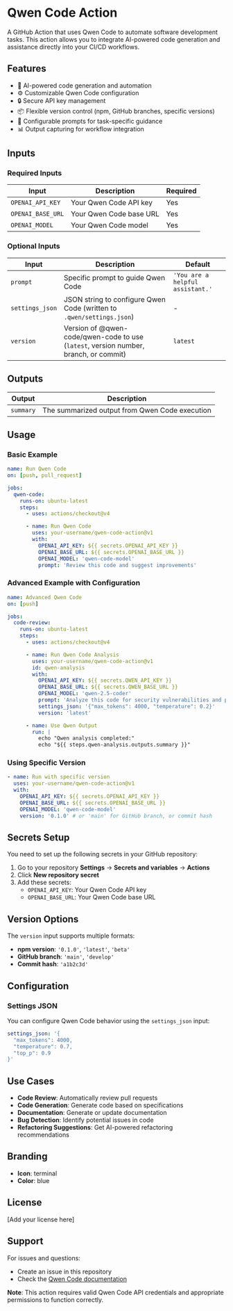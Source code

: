 # Qwen Code Action

A GitHub Action that uses Qwen Code to automate software development tasks. This action allows you to integrate AI-powered code generation and assistance directly into your CI/CD workflows.

## Features

- 🤖 AI-powered code generation and automation
- ⚙️ Customizable Qwen Code configuration
- 🔒 Secure API key management
- 📦 Flexible version control (npm, GitHub branches, specific versions)
- 📝 Configurable prompts for task-specific guidance
- 📊 Output capturing for workflow integration

## Inputs

### Required Inputs

| Input             | Description             | Required |
| ----------------- | ----------------------- | -------- |
| `OPENAI_API_KEY`  | Your Qwen Code API key  | Yes      |
| `OPENAI_BASE_URL` | Your Qwen Code base URL | Yes      |
| `OPENAI_MODEL`    | Your Qwen Code model    | Yes      |

### Optional Inputs

| Input           | Description                                                                          | Default                          |
| --------------- | ------------------------------------------------------------------------------------ | -------------------------------- |
| `prompt`        | Specific prompt to guide Qwen Code                                                   | `'You are a helpful assistant.'` |
| `settings_json` | JSON string to configure Qwen Code (written to `.qwen/settings.json`)                | -                                |
| `version`       | Version of @qwen-code/qwen-code to use (`latest`, version number, branch, or commit) | `latest`                         |

## Outputs

| Output    | Description                                    |
| --------- | ---------------------------------------------- |
| `summary` | The summarized output from Qwen Code execution |

## Usage

### Basic Example

```yaml
name: Run Qwen Code
on: [push, pull_request]

jobs:
  qwen-code:
    runs-on: ubuntu-latest
    steps:
      - uses: actions/checkout@v4

      - name: Run Qwen Code
        uses: your-username/qwen-code-action@v1
        with:
          OPENAI_API_KEY: ${{ secrets.OPENAI_API_KEY }}
          OPENAI_BASE_URL: ${{ secrets.OPENAI_BASE_URL }}
          OPENAI_MODEL: 'qwen-code-model'
          prompt: 'Review this code and suggest improvements'
```

### Advanced Example with Configuration

```yaml
name: Advanced Qwen Code
on: [push]

jobs:
  code-review:
    runs-on: ubuntu-latest
    steps:
      - uses: actions/checkout@v4

      - name: Run Qwen Code Analysis
        uses: your-username/qwen-code-action@v1
        id: qwen-analysis
        with:
          OPENAI_API_KEY: ${{ secrets.QWEN_API_KEY }}
          OPENAI_BASE_URL: ${{ secrets.QWEN_BASE_URL }}
          OPENAI_MODEL: 'qwen-2.5-coder'
          prompt: 'Analyze this code for security vulnerabilities and performance issues'
          settings_json: '{"max_tokens": 4000, "temperature": 0.2}'
          version: 'latest'

      - name: Use Qwen Output
        run: |
          echo "Qwen analysis completed:"
          echo "${{ steps.qwen-analysis.outputs.summary }}"
```

### Using Specific Version

```yaml
- name: Run with specific version
  uses: your-username/qwen-code-action@v1
  with:
    OPENAI_API_KEY: ${{ secrets.OPENAI_API_KEY }}
    OPENAI_BASE_URL: ${{ secrets.OPENAI_BASE_URL }}
    OPENAI_MODEL: 'qwen-code-model'
    version: '0.1.0' # or 'main' for GitHub branch, or commit hash
```

## Secrets Setup

You need to set up the following secrets in your GitHub repository:

1. Go to your repository **Settings** → **Secrets and variables** → **Actions**
2. Click **New repository secret**
3. Add these secrets:
   - `OPENAI_API_KEY`: Your Qwen Code API key
   - `OPENAI_BASE_URL`: Your Qwen Code base URL

## Version Options

The `version` input supports multiple formats:

- **npm version**: `'0.1.0'`, `'latest'`, `'beta'`
- **GitHub branch**: `'main'`, `'develop'`
- **Commit hash**: `'a1b2c3d'`

## Configuration

### Settings JSON

You can configure Qwen Code behavior using the `settings_json` input:

```yaml
settings_json: '{
  "max_tokens": 4000,
  "temperature": 0.7,
  "top_p": 0.9
}'
```

## Use Cases

- **Code Review**: Automatically review pull requests
- **Code Generation**: Generate code based on specifications
- **Documentation**: Generate or update documentation
- **Bug Detection**: Identify potential issues in code
- **Refactoring Suggestions**: Get AI-powered refactoring recommendations

## Branding

- **Icon**: terminal
- **Color**: blue

## License

[Add your license here]

## Support

For issues and questions:

- Create an issue in this repository
- Check the [Qwen Code documentation](https://github.com/QwenLM/qwen-code/)


**Note**: This action requires valid Qwen Code API credentials and appropriate permissions to function correctly.

